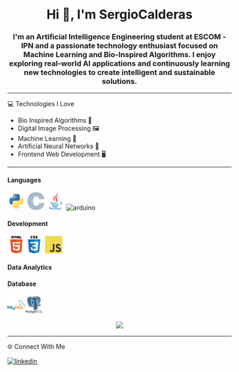 <h1 align="center">Hi 👋, I'm SergioCalderas</h1>

<h3 align="center">I'm an Artificial Intelligence Engineering student at ESCOM - IPN and a passionate technology enthusiast focused on Machine Learning and Bio-Inspired Algorithms. I enjoy exploring real-world AI applications and continuously learning new technologies to create intelligent and sustainable solutions. </h3>

---

:computer: Technologies I Love
* Bio Inspired Algorithms 🐝
* Digital Image Processing 🖼️
* Machine Learning 🤖
* Artificial Neural Networks 🧠
* Frontend Web Development 🖥️

---

#### Languages
  <img src="https://raw.githubusercontent.com/devicons/devicon/master/icons/python/python-original.svg" alt="python" width="40" height="40"/> <img src="https://raw.githubusercontent.com/devicons/devicon/master/icons/c/c-original.svg" alt="c" width="40" height="40"/> 
  <img src="https://raw.githubusercontent.com/devicons/devicon/master/icons/java/java-original.svg" alt="java" width="40" height="40"/> 
  <img src="https://cdn.worldvectorlogo.com/logos/arduino-1.svg" alt="arduino" width="40" height="40"/>

#### Development
  <img src="https://raw.githubusercontent.com/devicons/devicon/master/icons/html5/html5-original-wordmark.svg" alt="html5" width="40" height="40"/><img src="https://raw.githubusercontent.com/devicons/devicon/master/icons/css3/css3-original-wordmark.svg" alt="css3" width="40" height="40"/>
  <img src="https://raw.githubusercontent.com/devicons/devicon/master/icons/javascript/javascript-original.svg" alt="javascript" width="40" height="40"/>

#### Data Analytics 

#### Database
  <img src="https://raw.githubusercontent.com/devicons/devicon/master/icons/mysql/mysql-original-wordmark.svg" alt="mysql" width="40" height="40"/><img src="https://raw.githubusercontent.com/devicons/devicon/master/icons/postgresql/postgresql-original-wordmark.svg" alt="postgresql" width="40" height="40"/>


<p align="center">
  <img width="30%" src="https://github-readme-stats.vercel.app/api/top-langs/?username=SergioCalderas&exclude_repo=Portfolio,HomePal&langs_count=7&layout=compact&bg_color=transparent" />
</p>

---
🌐 Connect With Me

<a href="https://www.linkedin.com/in/sergio-calderas-7241b3239/" target="blank"><img align="center" src="https://user-images.githubusercontent.com/88904952/234979284-68c11d7f-1acc-4f0c-ac78-044e1037d7b0.png" alt="linkedin" height="50" width="50" /></a>
